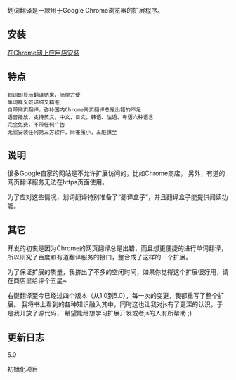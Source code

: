 ﻿划词翻译是一款用于Google Chrome浏览器的扩展程序。

## 安装
[在Chrome网上应用店安装](https://chrome.google.com/webstore/detail/ikhdkkncnoglghljlkmcimlnlhkeamad)

## 特点
    划词即显示翻译结果，简单方便
    单词释义既详细又精准
    自带网页翻译，弥补国内Chrome网页翻译总是出错的不足
    语音播放，支持英文、中文、日文、韩语、法语、粤语六种语言
    完全免费，不带任何广告
    无需安装任何第三方软件，麻雀虽小，五脏俱全

## 说明
很多Google自家的网站是不允许扩展访问的，比如Chrome商店。
另外，有道的网页翻译服务无法在https页面使用。

为了应对这些情况，划词翻译特别准备了“翻译盒子”，并且翻译盒子能提供阅读功能。

## 其它
开发的初衷是因为Chrome的网页翻译总是出错，而且想更便捷的进行单词翻译，
所以研究了百度和有道翻译服务的接口，整合成了这样的一个扩展。

为了保证扩展的质量，我挤出了不多的空闲时间，如果你觉得这个扩展很好用，请在商店里给评个五星~

右键翻译至今已经过四个版本（从1.0到5.0），每一次的变更，我都重写了整个扩展。
我将书上看到的各种知识融入其中，同时这也让我对js有了更深的认识，于是我开放了源代码，
希望能给想学习扩展开发或者js的人有所帮助 ;)

## 更新日志

5.0

初始化项目